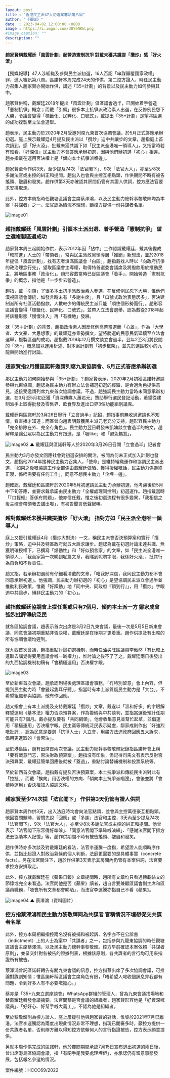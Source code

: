 ```yaml
---
layout: post
title : "香港民主派47人初選案審訊第八周"
author: "《獨媒》"
date  : 2023-04-02 12:00:00 +0800
image : https://i.imgur.com/38YeNKW.png
#image_caption: ""
description: ""
---
```


#### 趙家賢稱戴耀廷「風雲計劃」起營造憲制抗爭 對戴未獲共識提「攬炒」感「好火滾」

<!--more-->

【獨媒報導】47人涉組織及參與民主派初選，16人否認「串謀顛覆國家政權」罪，進入審訊第八周。區諾軒本周完成24天的作供，第二控方證人、時任民主動力召集人趙家賢亦開始作供，講述「35+計劃」的背景以及民主動力如何參與其中。

趙家賢供稱，戴耀廷2018年提出「風雲計劃」倡區議會過半，已開始着手營造「憲制抗爭」概念；而戴「引領」很多本土抗爭派政治素人出選，在反修例民怨下大勝，令議會變得「標籤化、民粹化、口號式」，戴提出「35+計劃」是望將區選的成功複製至立法會選舉。

趙表示，民主動力於2020年2月受邀列席九東首次協調會議，於5月正式答應承辦初選。庭上展示戴耀廷4月提及民主派以「攬炒」迫中共讓步的文章，趙指庭上首次讀到，感「好火滾」、批戴未獲共識下如「民主派全港唯一領導人」，又指當時若有細看，「好深信」民主動力不會答應承辦初選，因與他們辦初選「初心」相違。趙亦指戴在運用否決權上是「傾向本土抗爭派嗰邊」。

趙家賢至今作供3天，至少提及74次「法官閣下」、9次「法官大人」，亦至少8次多謝法官或主控的糾正和提問。趙出入也會與主控互相點頭，作供期間不時有被告搖頭、皺眉和發笑。趙作供第3天亦確認其房間仍管有其證人供詞，控方應法官要求安排取走。

此外，控方本周指時任觀塘區議會主席蔡澤鴻，以及民主動力總幹事黎敬輝均為本案「共謀者」之一。法官認為情況不理想，籲控方提供一份共謀者名單。

![image01](https://i.imgur.com/fJDg6CV.png)


### 趙指戴耀廷「風雲計劃」引領本土派出選、着手營造「憲制抗爭」 望立選複製區選成功

趙家賢本周三起開始作供，表示2012年因「佔中」工作認識戴耀廷，戴其後變成「較前進」人士的「帶領者」，常與民主派政黨領導層「推銷」新想法，並於2018年提倡「風雲計劃」，找有志者填滿區議會「白區」。趙指戴找人時以「向政府抗爭的政治理念行先」，望取區議會主導權，取得特首選委會議席及將撥款用於推動民主，將地區事務「政治化」。趙形容戴當時已從區議會「着手」，開始營造「憲制抗爭」的概念，指他是「一步步去營造」。

趙指，戴「引領」了很多本土抗爭派政治素人參選，在反修例民怨下大勝，惟他們漠視區議會傳統，如發言時未有「多謝主席」，且「口號式政治表態居多」，否決建制派所有社區活動撥款，人數較少的傳統民主派只能「順住個形勢而行」。趙形容區議會變得「標籤化、民粹化、口號式」，並帶入立法會選舉，認為戴從2018年起將該種形態「慢慢注入」再「有機地」發展。

就「35＋計劃」的背景，趙指政治素人因反修例高票當選而「心雄」，作為「大學者、大文豪、大思想家」的戴耀廷亦乘勢撰文，望將勝選的民意民氣延續至立法會選舉，複製區選的成功。趙指戴2019年12月撰文談立會過半，翌年2至3月將民間的「35+」概念加以運用析述、對本案計劃有「初步框架」，並先於選區較小的九龍東開始進行討論。


### 趙家賢指2月獲區諾軒邀請列席九東協調會、5月正式答應承辦初選

那民主動力如何開始參與「35+計劃」？趙家賢表示，2020年2月初獲區諾軒邀請參與九東協調，趙認為民主動力有辦立法會補選初選的經驗，是合適角色提供意見，遂接受邀請列席九東首次協調會議。不過，趙強調民主動力當時未同意承辦初選，在3月至5月初正獲「資深傳媒人蕭若元」贊助舉行選民登記活動，蕭望從建制派手上取得批發及零售界、飲食界及進出口界3個功能組別議席。

戴耀廷與區諾軒於3月26日舉行「立會過半」記招，趙指事前無收過邀請也不知情，看直播才知道；而區曾向趙表明戴獲民主派元老充分支持，趙形容民主動力「完全排除在外、完全冇角色」。民主動力翌日轉發朱凱廸談立會過半的帖文，趙解釋是讓公眾以為民主動力有跟進，是「吸like」和「避免尷尬」。

![image02](https://i.imgur.com/EkN9Bxs.png)
▲ 戴耀廷與區諾軒等人於2020年3月26日召開「立會過半」記者會

民主動力3月亦發文回應社會對初選安排的關注，被問為何未正式加入計劃也發文，趙指他2014年接棒民主動力召集人，「使命」是維持組織運作和協調民主派出選，「如果之後嘅協調工作全部係由戴耀廷做晒、獲得授權嘅話，民主動力係壽終正寢，係唔需要有任何工作」，同意不想民主動力「企埋一邊」。

趙確認，戴耀廷和區諾軒於2020年5月初邀請民主動力承辦初選，他考慮後於5月中下旬答應，並要求戴承諾由民主動力「全權處理同控制」初選運作。趙指戴當時「『口輕輕』答係冇問題」，他亦信任戴，惟之後初選流程有很多變異，「我相信之後主控會帶領我去講出嚟」，有被告聞言低聲起哄。


### 趙對戴耀廷未獲共識提攬炒「好火滾」 指對方如「民主派全港唯一領導人」

庭上又援引戴耀廷4月〈攬炒大對決〉一文，稱民主派會否決預算案和實行「攬炒」策略，迫中共及特區政府就五大訴求讓步。趙認為戴在初選討論未達共識、無獲明確授權下，已撰寫「煽動性」和「好似預言家」的文章，如「民主派全港唯一領導人」，「我而家第一次睇到呢篇文章，我睇到呢啲字眼，我係好火滾」，批其行為自負和不負責任。

趙又指，若承辦初選前有仔細看清戴的文章，「咁我好深信，我同民主動力都不會同意承辦初選」。他強調，民主動力辦初選的「初心」是望協調民主派立會過半並推動利民政策，惟戴「好躁動」地「同中央、同政府『頂到行』」，用「攬炒」字眼迫中共讓步，絕非民主動力的「初心」。


### 趙指戴耀廷協調會上提任期或只有7個月、傾向本土派一方 鄒家成曾強烈批評傳統泛民

就各區協調會議，趙表示首次出席是3月2日九東會議，最後一次是5月5日新東會議，同意會議初期重點非否決權，戴耀廷是在後期才更着重。趙作供提及有出席的所有協調會議均遲到。

就九西首次會議，趙指重點討論初選機制，而時任油尖旺區議員李傲然「有比較上進取去講覺得要用盡議會嘅一啲權力」，惟討論之後不了了之。戴耀廷兩日後發出的九西協調機制初稿有「會積極運用」否決權字眼。

![image03](https://i.imgur.com/LdwTV7c.png)

至於新東首次會議，趙承認到場後處理區議會事務，「冇特別留意」會上內容，但提到民主動力時「會豎起隻耳仔聽」，指當時有本土派質疑民主動力是「大台」，不希望組織參與協調，他有作回應。

趙又指會上有本土派提及支持戴耀廷「攬炒」文章，戴遂以「溫和好多」的字眼解釋望運用《基本法》權力否決預算案，作為籌碼與中共談判，並指當選後預計任期可能只有7個月。戴亦提及要有「共同綱領」，他會收集意見並幫忙起草，並倡運用「積極運用」否決權字眼。民主黨等傳統泛民表示疑慮，鄒家成則作出「好強烈嘅批評」，認為民意是要選「抗爭人士」入立會，用盡方法迫政府回應五大訴求，倡用更進取的「會否決」。

至於港島區，趙有出席首兩次會議。民主動力總幹事黎敬輝紀錄指區諾軒會上稱「要有戰意鬥志，否決財政預算案」，趙指沒有印象，但記得司馬文有表示反對否決預算案，戴耀廷簡單回應後就被「蓋過」，重點討論替補機制和投票系統等。

至於新西首次會議，趙指戴有提及否決預算案，本土抗爭派和傳統民主派對此有「拉扯」，而戴「挨向」用否決權的方向、「傾向本土抗爭派嗰邊」，會後並將「會積極運用」否決權加入協調文件。


### 趙家賢至少74次提「法官閣下」 作供第3天仍管有證人供詞

趙家賢本周作供3天，出入法庭時均會向法官點頭，並會與主控萬德豪互相點頭。他回答問題時，習慣先說「回應」或「多謝」法官和主控，3天內至少提及74次「法官閣下」、9次「法官大人」，亦至少8次多謝法官或主控的糾正和提問。他曾表示「法官閣下形容得好準確」、「同意法官閣下準確嘅演繹」、「感謝法官閣下搵方法去協助本人記憶」等，趙作供期間不時有被告搖頭、皺眉和發笑。

趙作供時亦多次談及對戴耀廷的看法，法官李運騰一度指，希望證人能順時序作供，並指比起證人對政治氣候的個人判斷，法庭更需要的是具體事實（concrete facts）。另在法官關注下，趙於作供第3天表示其房間內仍管有本案供詞，法官要求控方安排取走。

此外，控方就戴耀廷在《蘋果日報》文章提問時，趙所有文章均只看過轉載帖文的節錄或完全未看過。法官問他是否《蘋果》讀者，趙自言要兼顧區議會副主席和區議員職務，「唔會所有文章都會睇晒」，而法官李運騰亦指自己不看《蘋果》。

![image04](https://i.imgur.com/8abfBtH.png)
▲ 蔡澤鴻（資料圖片）


### 控方指蔡澤鴻和民主動力黎敬輝同為共謀者 官稱情況不埋想促交共謀者名單

此外，控方本周相繼指控兩名沒有被捕和被起訴、名字亦不在公訴書（indictment）上的人士為案中「共謀者」之一，包括參與九龍東協調的時任觀塘區議會主席蔡澤鴻，以及民主動力總幹事黎敬輝。控方早前確認本案依賴「共謀者原則」，並呈交針對各被告的證據列表，根據該原則，各共謀者的言行均可用來指證所有被告。

蔡澤鴻曾託區諾軒轉告有關九東會議的訊息，控方指蔡出席了多次協調會議，可推論對謀劃知情；惟區諾軒稱區議會主席角色有限，「唔希望人哋收個訊息畀我都有問題，令到好多人有不必要嘅擔心。」

蔡亦是「35+九東立選座談會」WhatsApp群組的管理人，曾為九東會議找場地和替戴耀廷轉發會議摘要。法官問蔡是否會議的組織者，趙家賢形容他是「好資深嘅議員」、「好好心、好幫手嘅大義工」，不認為他是組織者。

至於黎敬輝則為控方證人，庭上屢援引他與趙家賢的對話，惟黎於2021年7月已離港。法官李運騰認為兩度出現此情況非常不理想，指現已開審多時，籲控方提供一份共謀者名單，否則辯方難以得知控方依賴何人的言行指證被告，控方表示願意提供。

另就本周作供完成的區諾軒，他於覆問期間承認7月15日宣布退出初選的兩日後，曾出席港島區協調會議，指「有啲手尾我要處理埋佢」，亦承認仍有留意事態發展，包括報名參選的情況。

案件編號：HCCC69/2022

<!--END-->
